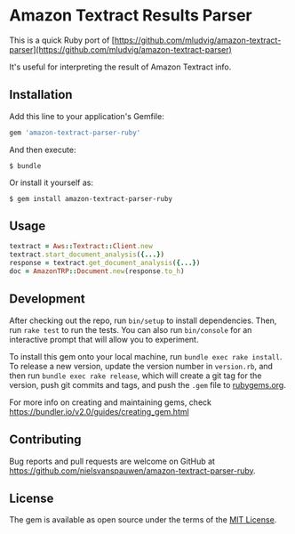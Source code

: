 # Amazon Textract Results Parser

This is a quick Ruby port of [https://github.com/mludvig/amazon-textract-parser](https://github.com/mludvig/amazon-textract-parser)

It's useful for interpreting the result of Amazon Textract info.

## Installation

Add this line to your application's Gemfile:

```ruby
gem 'amazon-textract-parser-ruby'
```

And then execute:

    $ bundle

Or install it yourself as:

    $ gem install amazon-textract-parser-ruby

## Usage

```ruby
textract = Aws::Textract::Client.new
textract.start_document_analysis({...})
response = textract.get_document_analysis({...})
doc = AmazonTRP::Document.new(response.to_h)
```

## Development

After checking out the repo, run `bin/setup` to install dependencies. Then, run `rake test` to run the tests. You can also run `bin/console` for an interactive prompt that will allow you to experiment.

To install this gem onto your local machine, run `bundle exec rake install`. To release a new version, update the version number in `version.rb`, and then run `bundle exec rake release`, which will create a git tag for the version, push git commits and tags, and push the `.gem` file to [rubygems.org](https://rubygems.org).

For more info on creating and maintaining gems, check https://bundler.io/v2.0/guides/creating_gem.html

## Contributing

Bug reports and pull requests are welcome on GitHub at https://github.com/nielsvanspauwen/amazon-textract-parser-ruby.

## License

The gem is available as open source under the terms of the [MIT License](https://opensource.org/licenses/MIT).
